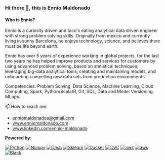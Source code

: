 ### Hi there 👋, this is Ennio Maldonado

#### Who is Ennio?

Ennio is a curiosity driven and taco's eating analytical data driven engineer with strong problem solving skills. Originally from mexico and currently living in sunny Barcelona, he enjoys technology, science, and believes there must be life beyond earth.

Ennio has over 5 years of experience working in global projects, for the last two years he has helped improve products and services for customers by using advanced problem solving, based on statistical techniques, leveraging big-data analytical tools, creating and maintaining models, and onboarding compelling new data sets from production environments.

Competencies: Problem Solving, Data Science, Machine Learning, Cloud Computing, Spark, Python/Scala/R, Git, SQL, Data and Model Versioning, MLops.

📫 How to reach me: 
- enniomaldonadoa@gmail.com
- www.enniomaldonado.com
- www.linkedin.com/ennio-maldonado

**Powered by:**

[![Python](https://img.shields.io/pypi/pyversions/tensorflow?logo=python&logoColor=white)](https://github.com/python/cpython)
[![Numpy](https://img.shields.io/badge/Numpy-1.19.5-skyblue?logo=numpy)](https://github.com/numpy/numpy)
[![Dash](https://img.shields.io/badge/Dash-1.18.1-blue)](https://github.com/plotly/dash)
[![Sklearn](https://img.shields.io/badge/scikit%20learn-0.24.0-orange)](https://github.com/scikit-learn/scikit-learn)
[![Docker](https://img.shields.io/badge/Docker-20.10.2-blue?logo=docker)](https://github.com/docker)
[![DVC](https://img.shields.io/badge/DVC-1.11.10-purple?logo=dvc)](https://github.com/iterative/dvc)
[![aws](https://img.shields.io/badge/AWS-ECS-orange?logo=aws)](https://aws.amazon.com/)
[![aws](https://img.shields.io/badge/AWS-S3-orange?logo=aws)](https://aws.amazon.com/)
[![Black](https://img.shields.io/badge/Code%20Style-Black-black)](https://github.com/psf/black)

